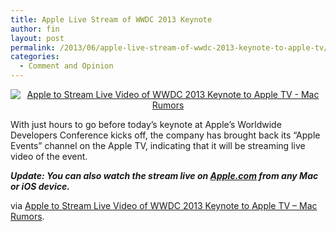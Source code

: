 ```yaml
---
title: Apple Live Stream of WWDC 2013 Keynote
author: fin
layout: post
permalink: /2013/06/apple-live-stream-of-wwdc-2013-keynote-to-apple-tv/
categories:
  - Comment and Opinion
---
```

<p style="text-align: center;">
  <a href="http://www.macrumors.com/2013/06/10/apple-to-stream-live-video-of-wwdc-2013-keynote-to-apple-tv/"><img alt="Apple to Stream Live Video of WWDC 2013 Keynote to Apple TV - Mac Rumors" src="http://finbarrbrady.com/wp-content/uploads/2013/06/wwdc13-about-main.jpg" /></a>
</p>

With just hours to go before today&#8217;s keynote at Apple&#8217;s Worldwide Developers Conference kicks off, the company has brought back its &#8220;Apple Events&#8221; channel on the Apple TV, indicating that it will be streaming live video of the event.

***Update: You can also watch the stream live on [Apple.com][1] from any Mac or iOS device.***

via [Apple to Stream Live Video of WWDC 2013 Keynote to Apple TV &#8211; Mac Rumors][2].

 [1]: http://www.apple.com/apple-events/june-2013/
 [2]: http://www.macrumors.com/2013/06/10/apple-to-stream-live-video-of-wwdc-2013-keynote-to-apple-tv/